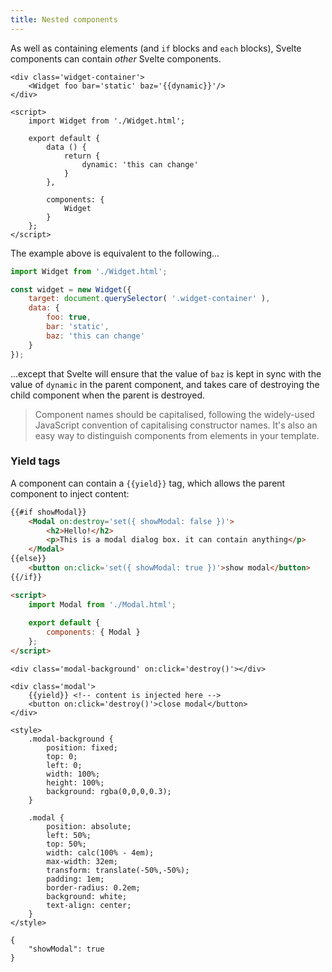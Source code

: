 ```yaml
---
title: Nested components
---
```


As well as containing elements (and `if` blocks and `each` blocks), Svelte components can contain *other* Svelte components.

```html-no-repl
<div class='widget-container'>
	<Widget foo bar='static' baz='{{dynamic}}'/>
</div>

<script>
	import Widget from './Widget.html';

	export default {
		data () {
			return {
				dynamic: 'this can change'
			}
		},

		components: {
			Widget
		}
	};
</script>
```

The example above is equivalent to the following...

```js
import Widget from './Widget.html';

const widget = new Widget({
	target: document.querySelector( '.widget-container' ),
	data: {
		foo: true,
		bar: 'static',
		baz: 'this can change'
	}
});
```

...except that Svelte will ensure that the value of `baz` is kept in sync with the value of `dynamic` in the parent component, and takes care of destroying the child component when the parent is destroyed.

> Component names should be capitalised, following the widely-used JavaScript convention of capitalising constructor names. It's also an easy way to distinguish components from elements in your template.


### Yield tags

A component can contain a `{{yield}}` tag, which allows the parent component to inject content:

```html
{{#if showModal}}
	<Modal on:destroy='set({ showModal: false })'>
		<h2>Hello!</h2>
		<p>This is a modal dialog box. it can contain anything</p>
	</Modal>
{{else}}
	<button on:click='set({ showModal: true })'>show modal</button>
{{/if}}

<script>
	import Modal from './Modal.html';
	
	export default {
		components: { Modal }
	};
</script> 
```

```html-nested-Modal
<div class='modal-background' on:click='destroy()'></div>

<div class='modal'>
	{{yield}} <!-- content is injected here -->
	<button on:click='destroy()'>close modal</button>
</div>

<style>
	.modal-background {
		position: fixed;
		top: 0;
		left: 0;
		width: 100%;
		height: 100%;
		background: rgba(0,0,0,0.3);
	}

	.modal {
		position: absolute;
		left: 50%;
		top: 50%;
		width: calc(100% - 4em);
		max-width: 32em;
		transform: translate(-50%,-50%);
		padding: 1em;
		border-radius: 0.2em;
		background: white;
		text-align: center;
	}
</style>
```

```hidden-data
{
	"showModal": true
}
```
